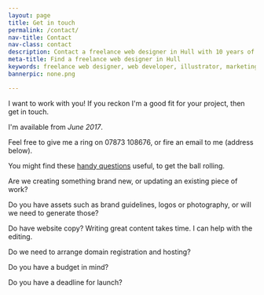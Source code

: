 ```yaml
---
layout: page
title: Get in touch
permalink: /contact/
nav-title: Contact
nav-class: contact
description: Contact a freelance web designer in Hull with 10 years of experience with a leading marketing agency in East Yorkshire.
meta-title: Find a freelance web designer in Hull
keywords: freelance web designer, web developer, illustrator, marketing agency, Hull
bannerpic: none.png

---
```


I want to work with you! If you reckon I'm a good fit for your project, then get in touch.

I'm available from <em>June 2017</em>.

Feel free to give me a ring on 07873 108676, or fire an email to me (address below).

You might find these <a href="#" class="extra">handy questions</a> useful, to get the ball rolling.

<div id="extra" class="extratext">

<p>Are we creating something brand new, or updating an existing piece of work?</p>
<p>Do you have assets such as brand guidelines, logos or photography, or will we need to generate those?</p>
<p>Do have website copy? Writing great content takes time. I can help with the editing.</p>
<p>Do we need to arrange domain registration and hosting?</p>
<p>Do you have a budget in mind?</p>
<p>Do you have a deadline for launch?</p>

</div>